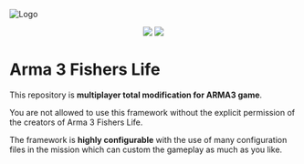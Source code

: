![Logo](https://www.arma3fisherslife.net/logo_noir.png)
<p align="center"><img src="https://img.shields.io/badge/A3FL%20%20VERSION-3.0.3-yellowgreen.svg?longCache=true&style=for-the-badge" />
  <img src="https://img.shields.io/badge/A3PL%20%20Branch-Stable-yellow.svg?longCache=true&style=for-the-badge" /></p>

# Arma 3 Fishers Life

This repository is **multiplayer total modification for ARMA3 game**.

You are not allowed to use this framework without the explicit permission of the creators of Arma 3 Fishers Life.

The framework is **highly configurable** with the use of many configuration files in the mission which can custom the gameplay as much as you like.
